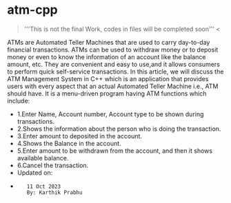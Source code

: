 # atm-cpp
> '''This is not the final Work, codes in files will be completed soon''' <

ATMs are Automated Teller Machines that are used to carry day-to-day financial transactions. ATMs can be used to withdraw money or to deposit money or even to know the information of an account like the balance amount, etc. They are convenient and easy to use,and  it allows consumers to perform quick self-service transactions.
In this article, we will discuss the ATM Management System in C++ which is an application that provides users with every aspect that an actual Automated Teller Machine i.e., ATM should have. It is a menu-driven program having ATM functions which include:

* 1.Enter Name, Account number, Account type to be shown during transactions.
* 2.Shows the information about the person who is doing the transaction.
* 3.Enter amount to deposited in the account.
* 4.Shows the Balance in the account.
* 5.Enter amount to be withdrawn from the account, and then it shows available balance.
* 6.Cancel the transaction.
* Updated on:
*        11 Oct 2023
         By: Karthik Prabhu
